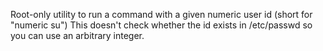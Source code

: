 Root-only utility to run a command with a given numeric user id (short for "numeric su")
This doesn't check whether the id exists in /etc/passwd so you can use an arbitrary integer.
